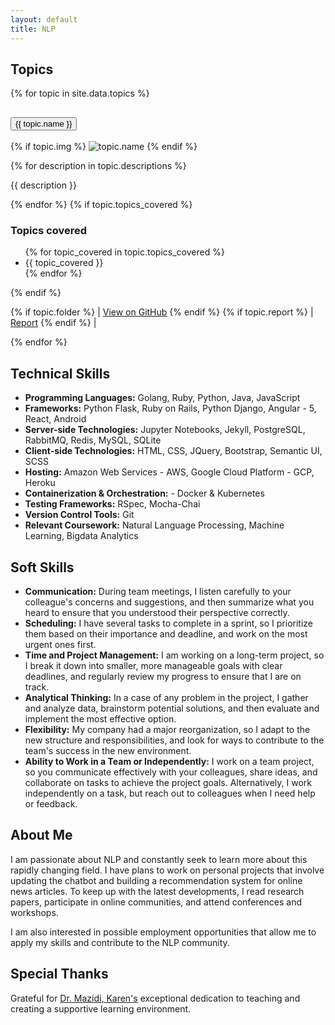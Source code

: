 ```yaml
---
layout: default
title: NLP
---
```


<div class="row g-2">
  <h2>Topics</h2>
  <div class="accordion" id="accordionExample">
    {% for topic in site.data.topics %}
      <div class="accordion-item">
        <h2 class="accordion-header" id="headingOne">
          <button class="accordion-button {{topic.collapsed}}" type="button" data-bs-toggle="collapse" data-bs-target="#{{ topic.label }}" aria-expanded="true" aria-controls="{{ topic.label }}">
            {{ topic.name }}
          </button>
        </h2>
        <div id="{{ topic.label }}" class="accordion-collapse collapse {{ topic.class }}" aria-labelledby="{{ topic.label }}" data-bs-parent="#accordionExample">
          <div class="accordion-body">
            <p>{% if topic.img %}
              <img src="{{ topic.img }}" alt="topic.name"/>
            {% endif %}</p>
            {% for description in topic.descriptions %}
              <p>{{ description }}</p>
            {% endfor %}
            {% if topic.topics_covered %}
              <h3>Topics covered</h3>
              <ul>
                {% for topic_covered in topic.topics_covered %}
                  <li>{{ topic_covered }}</li>
                {% endfor %}
              </ul>
            {% endif %}
            <p>
              {% if topic.folder %} | <a href="https://github.com/jigneshsatam/NLP/tree/main/{{topic.folder}}">View on GitHub</a> {% endif %}
              {% if topic.report %} | <a href="{{topic.report}}">Report</a> {% endif %} |
            </p>
          </div>
        </div>
      </div>
    {% endfor %}
  </div>
  <p></p>
</div>
<div class="row g-2">
  <h2>Technical Skills</h2>
  <ul>
    <li><b>Programming Languages:</b> Golang, Ruby, Python, Java, JavaScript</li>
    <li><b>Frameworks:</b> Python Flask, Ruby on Rails, Python Django, Angular - 5, React, Android</li>
    <li><b>Server-side Technologies:</b> Jupyter Notebooks, Jekyll, PostgreSQL, RabbitMQ, Redis, MySQL, SQLite</li>
    <li><b>Client-side Technologies:</b> HTML, CSS, JQuery, Bootstrap, Semantic UI, SCSS</li>
    <li><b>Hosting:</b> Amazon Web Services - AWS, Google Cloud Platform - GCP, Heroku</li>
    <li><b>Containerization & Orchestration:</b> - Docker & Kubernetes</li>
    <li><b>Testing Frameworks:</b> RSpec, Mocha-Chai</li>
    <li><b>Version Control Tools:</b> Git</li>
    <li><b>Relevant Coursework:</b> Natural Language Processing, Machine Learning, Bigdata Analytics</li>
  </ul>
  <p>
  </p>
</div>
<div class="row g-2">
  <h2>Soft Skills</h2>
  <ul>
    <li><b>Communication:</b> During team meetings, I listen carefully to your colleague's concerns and suggestions, and then summarize what you heard to ensure that you understood their perspective correctly.</li>
    <li><b>Scheduling:</b> I have several tasks to complete in a sprint, so I prioritize them based on their importance and deadline, and work on the most urgent ones first.</li>
    <li><b>Time and Project Management:</b> I am working on a long-term project, so I break it down into smaller, more manageable goals with clear deadlines, and regularly review my progress to ensure that I are on track.</li>
    <li><b>Analytical Thinking:</b> In a case of any problem in the project, I gather and analyze data, brainstorm potential solutions, and then evaluate and implement the most effective option.</li>
    <li><b>Flexibility:</b> My company had a major reorganization, so I adapt to the new structure and responsibilities, and look for ways to contribute to the team's success in the new environment.</li>
    <li><b>Ability to Work in a Team or Independently:</b> I work on a team project, so you communicate effectively with your colleagues, share ideas, and collaborate on tasks to achieve the project goals. Alternatively, I work independently on a task, but reach out to colleagues when I need help or feedback.</li>
  </ul>
  <p>
  </p>
</div>

<div class="row g-2">
  <h2>About Me</h2>
  <p>I am passionate about NLP and constantly seek to learn more about this rapidly changing field. I have plans to work on personal projects that involve updating the chatbot and building a recommendation system for online news articles. To keep up with the latest developments, I read research papers, participate in online communities, and attend conferences and workshops.</p>
  <p>I am also interested in possible employment opportunities that allow me to apply my skills and contribute to the NLP community.</p>
</div>

<div class="row g-2">
  <h2>Special Thanks</h2>
  <p>
    Grateful for <a href="https://github.com/kjmazidi">Dr. Mazidi, Karen's</a > exceptional dedication to teaching and creating a supportive learning environment.
  </p>
</div>
